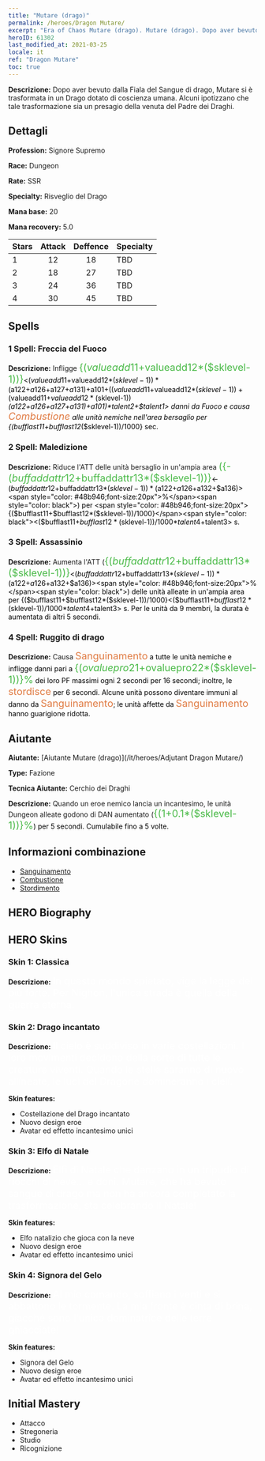 ```yaml
---
title: "Mutare (drago)"
permalink: /heroes/Dragon Mutare/
excerpt: "Era of Chaos Mutare (drago). Mutare (drago). Dopo aver bevuto dalla Fiala del Sangue di drago, Mutare si è trasformata in un Drago dotato di coscienza umana. Alcuni ipotizzano che tale trasformazione sia un presagio della venuta del Padre dei Draghi."
heroID: 61302
last_modified_at: 2021-03-25
locale: it
ref: "Dragon Mutare"
toc: true
---
```

 **Descrizione:** Dopo aver bevuto dalla Fiala del Sangue di drago, Mutare si è trasformata in un Drago dotato di coscienza umana. Alcuni ipotizzano che tale trasformazione sia un presagio della venuta del Padre dei Draghi.
## Dettagli
 **Profession:** Signore Supremo

 **Race:** Dungeon

 **Rate:** SSR

 **Specialty:** Risveglio del Drago

 **Mana base:** 20

 **Mana recovery:** 5.0


  | Stars   |     Attack     |    Deffence    |      Specialty     |
  |---------|:---------------:|:---------------:|--------------------|
  |    1    | 12 | 18 | TBD |
  |    2    | 18 | 27 | TBD |
  |    3    | 24 | 36 | TBD |
  |    4    | 30 | 45 | TBD |

## Spells
### 1 Spell: Freccia del Fuoco
 **Descrizione:** Infligge <span style="color: #48b946;font-size:20px">{($valueadd11+$valueadd12*($sklevel-1))}</span><span style="color: black"><($valueadd11+$valueadd12*($sklevel-1))*($a122+$a126+$a127+$a131)+$a101+(($valueadd11+$valueadd12*($sklevel-1))+($valueadd11+$valueadd12*($sklevel-1))*($a122+$a126+$a127+$a131)+$a101)*$talent2+$talent1> danni da Fuoco e causa <span style="color: #e07c44;font-size:20px">Combustione</span><span style="color: black"> alle unità nemiche nell'area bersaglio per {($bufflast11+$bufflast12*($sklevel-1))/1000} sec.

### 2 Spell: Maledizione
 **Descrizione:** Riduce l'ATT delle unità bersaglio in un'ampia area <span style="color: #48b946;font-size:20px">({-($buffaddattr12+$buffaddattr13*($sklevel-1))}</span><span style="color: black"><-($buffaddattr12+$buffaddattr13*($sklevel-1))*($a122+$a126+$a132+$a136)><span style="color: #48b946;font-size:20px">%</span><span style="color: black">) per <span style="color: #48b946;font-size:20px">{($bufflast11+$bufflast12*($sklevel-1))/1000}</span><span style="color: black"><($bufflast11+$bufflast12*($sklevel-1))/1000*$talent4+$talent3> s.

### 3 Spell: Assassinio
 **Descrizione:** Aumenta l'ATT (<span style="color: #48b946;font-size:20px">{($buffaddattr12+$buffaddattr13*($sklevel-1))}</span><span style="color: black"><($buffaddattr12+$buffaddattr13*($sklevel-1))*($a122+$a126+$a132+$a136)><span style="color: #48b946;font-size:20px">%</span><span style="color: black">) delle unità alleate in un'ampia area per {($bufflast11+$bufflast12*($sklevel-1))/1000}<($bufflast11+$bufflast12*($sklevel-1))/1000*$talent4+$talent3> s. Per le unità da 9 membri, la durata è aumentata di altri 5 secondi.

### 4 Spell: Ruggito di drago
 **Descrizione:** Causa <span style="color: #e07c44;font-size:20px">Sanguinamento</span><span style="color: black"> a tutte le unità nemiche e infligge danni pari a <span style="color: #48b946;font-size:20px">{($ovaluepro21+$ovaluepro22*($sklevel-1))}%</span><span style="color: black"> dei loro PF massimi ogni 2 secondi per 16 secondi; inoltre, le <span style="color: #e07c44;font-size:20px">stordisce</span><span style="color: black"> per 6 secondi. Alcune unità possono diventare immuni al danno da <span style="color: #e07c44;font-size:20px">Sanguinamento</span><span style="color: black">; le unità affette da <span style="color: #e07c44;font-size:20px">Sanguinamento</span><span style="color: black"> hanno guarigione ridotta.


## Aiutante

 **Aiutante:**  [Aiutante Mutare (drago)](/it/heroes/Adjutant Dragon Mutare/) 

 **Type:**  Fazione 

 **Tecnica Aiutante:**  Cerchio dei Draghi 

 **Descrizione:** Quando un eroe nemico lancia un incantesimo, le unità Dungeon alleate godono di DAN aumentato (<span style="color: #48b946;font-size:20px">{(1+0.1*($sklevel-1))}%</span><span style="color: black">) per 5 secondi. Cumulabile fino a 5 volte.

## Informazioni combinazione

* [Sanguinamento](/it/combination/Sanguinamento/) 
* [Combustione](/it/combination/Combustione/) 
* [Stordimento](/it/combination/Stordimento/) 

## HERO Biography

## HERO Skins
### Skin 1: **Classica**

 **Descrizione:** <span style="color: #ffffff;font-size:20px">In questo mondo spietato, vige la legge del più forte. Per Nighon, l'unica strada è quella della guerra eterna.</span>


### Skin 2: **Drago incantato**

 **Descrizione:** <span style="color: #ffffff;font-size:20px">Il cielo è suddiviso in varie costellazioni. I loro movimenti decidono della sorte di tutte le creature viventi. Quando le stelle saranno di nuovo allineate, le luci del Dragone domineranno i cieli.</span>

 **Skin features:** 

   - Costellazione del Drago incantato
   - Nuovo design eroe
   - Avatar ed effetto incantesimo unici

### Skin 3: **Elfo di Natale**

 **Descrizione:** <span style="color: #ffffff;font-size:20px">Elfi di Natale che danzano in un tripudio di fiocchi di neve... e doni. Mutare, che ha bevuto sangue di drago ma non ha ancora completato la trasformazione, sta celebrando il Natale!</span>

 **Skin features:** 

   - Elfo natalizio che gioca con la neve
   - Nuovo design eroe
   - Avatar ed effetto incantesimo unici

### Skin 4: **Signora del Gelo**

 **Descrizione:** <span style="color: #ffffff;font-size:20px">Al mio comando, soffiano i venti e si abbattono le tormente. La mia fronte è cinta di brina, giacché sono l'unica dominatrice delle terre ghiacciate!</span>

 **Skin features:** 

   - Signora del Gelo
   - Nuovo design eroe
   - Avatar ed effetto incantesimo unici


## Initial Mastery
   - Attacco
   - Stregoneria
   - Studio
   - Ricognizione
